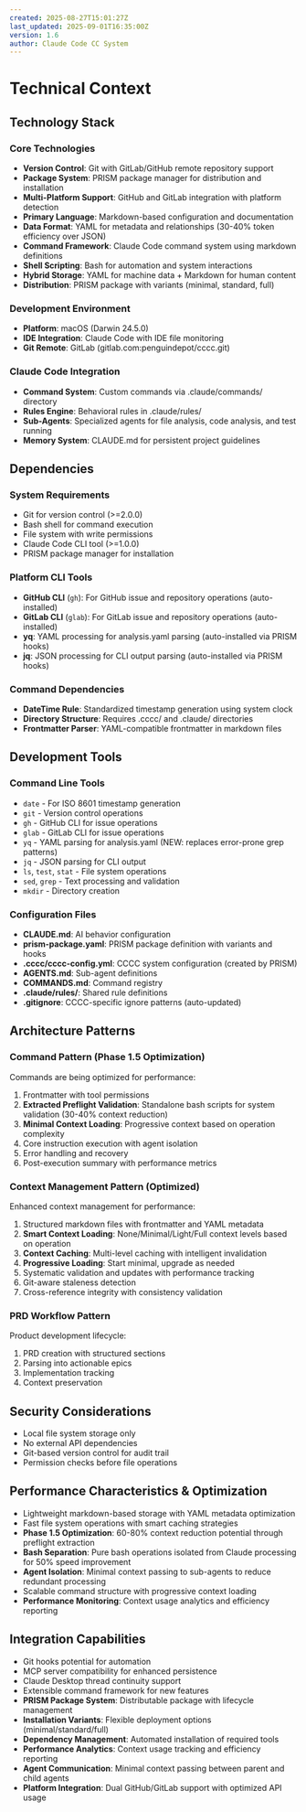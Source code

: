 ```yaml
---
created: 2025-08-27T15:01:27Z
last_updated: 2025-09-01T16:35:00Z
version: 1.6
author: Claude Code CC System
---
```


# Technical Context

## Technology Stack

### Core Technologies
- **Version Control**: Git with GitLab/GitHub remote repository support
- **Package System**: PRISM package manager for distribution and installation
- **Multi-Platform Support**: GitHub and GitLab integration with platform detection
- **Primary Language**: Markdown-based configuration and documentation
- **Data Format**: YAML for metadata and relationships (30-40% token efficiency over JSON)
- **Command Framework**: Claude Code command system using markdown definitions
- **Shell Scripting**: Bash for automation and system interactions
- **Hybrid Storage**: YAML for machine data + Markdown for human content
- **Distribution**: PRISM package with variants (minimal, standard, full)

### Development Environment
- **Platform**: macOS (Darwin 24.5.0)
- **IDE Integration**: Claude Code with IDE file monitoring
- **Git Remote**: GitLab (gitlab.com:penguindepot/cccc.git)

### Claude Code Integration
- **Command System**: Custom commands via .claude/commands/ directory
- **Rules Engine**: Behavioral rules in .claude/rules/
- **Sub-Agents**: Specialized agents for file analysis, code analysis, and test running
- **Memory System**: CLAUDE.md for persistent project guidelines

## Dependencies

### System Requirements
- Git for version control (>=2.0.0)
- Bash shell for command execution
- File system with write permissions
- Claude Code CLI tool (>=1.0.0)
- PRISM package manager for installation

### Platform CLI Tools
- **GitHub CLI** (`gh`): For GitHub issue and repository operations (auto-installed)
- **GitLab CLI** (`glab`): For GitLab issue and repository operations (auto-installed)
- **yq**: YAML processing for analysis.yaml parsing (auto-installed via PRISM hooks)
- **jq**: JSON processing for CLI output parsing (auto-installed via PRISM hooks)

### Command Dependencies
- **DateTime Rule**: Standardized timestamp generation using system clock
- **Directory Structure**: Requires .cccc/ and .claude/ directories
- **Frontmatter Parser**: YAML-compatible frontmatter in markdown files

## Development Tools

### Command Line Tools
- `date` - For ISO 8601 timestamp generation
- `git` - Version control operations
- `gh` - GitHub CLI for issue operations
- `glab` - GitLab CLI for issue operations
- `yq` - YAML parsing for analysis.yaml (NEW: replaces error-prone grep patterns)
- `jq` - JSON parsing for CLI output
- `ls`, `test`, `stat` - File system operations
- `sed`, `grep` - Text processing and validation
- `mkdir` - Directory creation

### Configuration Files
- **CLAUDE.md**: AI behavior configuration
- **prism-package.yaml**: PRISM package definition with variants and hooks
- **.cccc/cccc-config.yml**: CCCC system configuration (created by PRISM)
- **AGENTS.md**: Sub-agent definitions
- **COMMANDS.md**: Command registry
- **.claude/rules/**: Shared rule definitions
- **.gitignore**: CCCC-specific ignore patterns (auto-updated)

## Architecture Patterns

### Command Pattern (Phase 1.5 Optimization)
Commands are being optimized for performance:
1. Frontmatter with tool permissions
2. **Extracted Preflight Validation**: Standalone bash scripts for system validation (30-40% context reduction)
3. **Minimal Context Loading**: Progressive context based on operation complexity
4. Core instruction execution with agent isolation
5. Error handling and recovery
6. Post-execution summary with performance metrics

### Context Management Pattern (Optimized)
Enhanced context management for performance:
1. Structured markdown files with frontmatter and YAML metadata
2. **Smart Context Loading**: None/Minimal/Light/Full context levels based on operation
3. **Context Caching**: Multi-level caching with intelligent invalidation
4. **Progressive Loading**: Start minimal, upgrade as needed
5. Systematic validation and updates with performance tracking
6. Git-aware staleness detection
7. Cross-reference integrity with consistency validation

### PRD Workflow Pattern
Product development lifecycle:
1. PRD creation with structured sections
2. Parsing into actionable epics
3. Implementation tracking
4. Context preservation

## Security Considerations
- Local file system storage only
- No external API dependencies
- Git-based version control for audit trail
- Permission checks before file operations

## Performance Characteristics & Optimization
- Lightweight markdown-based storage with YAML metadata optimization
- Fast file system operations with smart caching strategies  
- **Phase 1.5 Optimization**: 60-80% context reduction potential through preflight extraction
- **Bash Separation**: Pure bash operations isolated from Claude processing for 50% speed improvement
- **Agent Isolation**: Minimal context passing to sub-agents to reduce redundant processing
- Scalable command structure with progressive context loading
- **Performance Monitoring**: Context usage analytics and efficiency reporting

## Integration Capabilities
- Git hooks potential for automation
- MCP server compatibility for enhanced persistence
- Claude Desktop thread continuity support
- Extensible command framework for new features
- **PRISM Package System**: Distributable package with lifecycle management
- **Installation Variants**: Flexible deployment options (minimal/standard/full)
- **Dependency Management**: Automated installation of required tools
- **Performance Analytics**: Context usage tracking and efficiency reporting
- **Agent Communication**: Minimal context passing between parent and child agents
- **Platform Integration**: Dual GitHub/GitLab support with optimized API usage